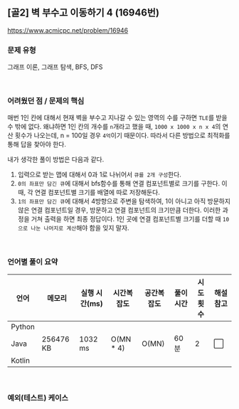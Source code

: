## [골2] 벽 부수고 이동하기 4 (16946번)

https://www.acmicpc.net/problem/16946

### 문제 유형

그래프 이론, 그래프 탐색, BFS, DFS

<br>

### 어려웠던 점 / 문제의 핵심

매번 1인 칸에 대해서 현재 벽을 부수고 지나갈 수 있는 영역의 수를 구하면 `TLE`를 받을 수 밖에 없다. 왜냐하면 1인 칸의 개수를 `n`개라고 했을 때, `1000 x 1000 x n x 4`의 연산 횟수가 나오는데, n = 100일 경우 `4억`이기 때문이다. 따라서 다른 방법으로 최적화를 통해 답을 찾아야 한다. 

내가 생각한 풀이 방법은 다음과 같다.

1) 입력으로 받는 맵에 대해서 0과 1로 나뉘어서 `큐를 2개 구성`한다.
2) `0의 좌표만 담긴 큐`에 대해서 bfs함수를 통해 연결 컴포넌트별로 크기를 구한다. 이 때, 각 연결 컴포넌트별 크기를 배열에 따로 저장해둔다.
3) `1의 좌표만 담긴 큐`에 대해서 4방향으로 주변을 탐색하여, 1이 아니고 아직 방문하지 않은 연결 컴포넌트일 경우, 방문하고 연결 컴포넌트의 크기만큼 더한다. 이러한 과정을 거쳐 출력을 하면 최종 정답이다. 1인 곳에 연결 컴포넌트별 크기를 더할 때 `10으로 나눈 나머지로 계산`해야 함을 잊지 말자.

<br>

### 언어별 풀이 요약

| 언어   | 메모리    | 실행 시간(ms) | 시간복잡도 | 공간복잡도 | 풀이 시간 | 시도 횟수 | 해설 참고            |
| ------ | --------- | ------------- | ---------- | ---------- | --------- | --------- | -------------------- |
| Python |           |               |            |            |           |           |                      |
| Java   | 256476 KB | 1032 ms       | O(MN * 4)  | O(MN)      | 60분      | 2         | :white_large_square: |
| Kotlin |           |               |            |            |           |           |                      |

<br>

### 예외(테스트) 케이스

```
```

